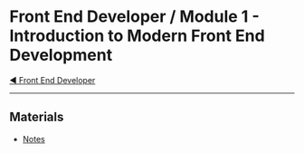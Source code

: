 # Front End Developer / Module 1 - Introduction to Modern Front End Development

[:arrow_backward: Front End Developer](/README.md)

---

## Materials

* [Notes](notes.md)
